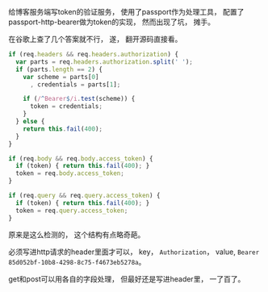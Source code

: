 给博客服务端写token的验证服务，
使用了passport作为处理工具，
配置了passport-http-bearer做为token的实现，
然而出现了坑，
摊手。

在谷歌上查了几个答案就不行，
遂，
翻开源码直接看。
```js
if (req.headers && req.headers.authorization) {
  var parts = req.headers.authorization.split(' ');
  if (parts.length == 2) {
    var scheme = parts[0]
      , credentials = parts[1];

    if (/^Bearer$/i.test(scheme)) {
      token = credentials;
    }
  } else {
    return this.fail(400);
  }
}

if (req.body && req.body.access_token) {
  if (token) { return this.fail(400); }
  token = req.body.access_token;
}

if (req.query && req.query.access_token) {
  if (token) { return this.fail(400); }
  token = req.query.access_token;
}
```

原来是这么检测的，
这个结构有点略奇葩。

必须写进http请求的header里面才可以，
key，
`Authorization`，
value,
`Bearer 85d052bf-10b8-4298-8c75-f4673eb5278a`。

get和post可以用各自的字段处理，
但最好还是写进header里，
一了百了。
